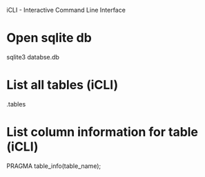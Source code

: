 iCLI - Interactive Command Line Interface

# Open sqlite db
sqlite3 databse.db

# List all tables (iCLI)
.tables

# List column information for table (iCLI)
PRAGMA table_info(table_name);